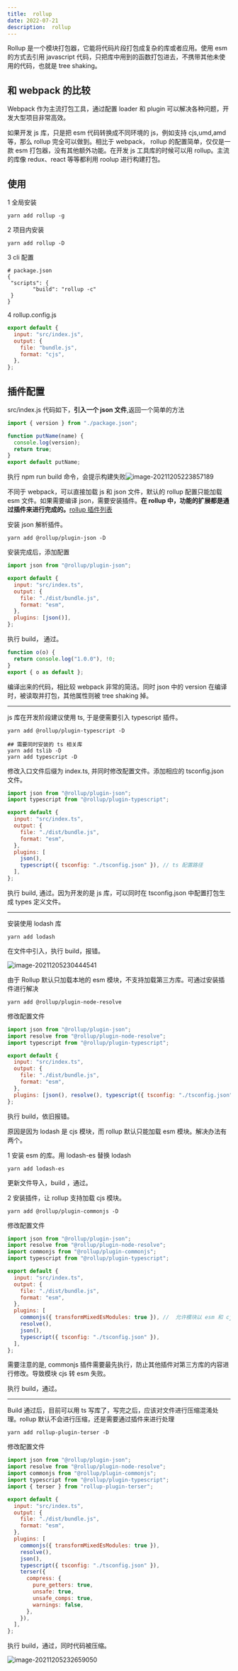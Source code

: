```yaml
---
title:  rollup
date: 2022-07-21
description:  rollup
---
```



Rollup 是一个模块打包器，它能将代码片段打包成复杂的库或者应用。使用 esm 的方式去引用 javascript 代码，只把库中用到的函数打包进去，不携带其他未使用的代码，也就是 tree shaking。

## 和 webpack 的比较

Webpack 作为主流打包工具，通过配置 loader 和 plugin 可以解决各种问题，开发大型项目非常高效。

如果开发 js 库，只是把 esm 代码转换成不同环境的 js，例如支持 cjs,umd,amd 等，那么 rollup 完全可以做到。相比于 webpack， rollup 的配置简单，仅仅是一款 esm 打包器，没有其他额外功能。在开发 js 工具库的时候可以用 rollup。主流的库像 redux、react 等等都利用 roolup 进行构建打包。

## 使用

1 全局安装

```shell
yarn add rollup -g
```

2 项目内安装

```shell
yarn add rollup -D
```

3 cli 配置

```shell
# package.json
{
 "scripts": {
 		"build": "rollup -c"
 }
}
```

4 rollup.config.js

```js
export default {
  input: "src/index.js",
  output: {
    file: "bundle.js",
    format: "cjs",
  },
};
```

## 插件配置

src/index.js 代码如下，**引入一个 json 文件**,返回一个简单的方法

```js
import { version } from "./package.json";

function putName(name) {
  console.log(version);
  return true;
}
export default putName;
```

执行 npm run build 命令，会提示构建失败![image-20211205223857189](./assets/json_error.png)

不同于 webpack，可以直接加载 js 和 json 文件，默认的 rollup 配置只能加载 esm 文件。如果需要编译 json，需要安装插件。**在 rollup 中，功能的扩展都是通过插件来进行完成的。**[rollup 插件列表](https://github.com/rollup/plugins)

安装 json 解析插件。

```shell
yarn add @rollup/plugin-json -D
```

安装完成后，添加配置

```js
import json from "@rollup/plugin-json";

export default {
  input: "src/index.ts",
  output: {
    file: "./dist/bundle.js",
    format: "esm",
  },
  plugins: [json()],
};
```

执行 build， 通过。

```js
function o(o) {
  return console.log("1.0.0"), !0;
}
export { o as default };
```

编译出来的代码，相比较 webpack 非常的简洁。同时 json 中的 version 在编译时，被读取并打包，其他属性则被 tree shaking 掉。

---

js 库在开发阶段建议使用 ts, 于是便需要引入 typescript 插件。

```shell
yarn add @rollup/plugin-typescript -D

## 需要同时安装的 ts 相关库
yarn add tslib -D
yarn add typescript -D
```

修改入口文件后缀为 index.ts, 并同时修改配置文件。添加相应的 tsconfig.json 文件。

```js
import json from "@rollup/plugin-json";
import typescript from "@rollup/plugin-typescript";

export default {
  input: "src/index.ts",
  output: {
    file: "./dist/bundle.js",
    format: "esm",
  },
  plugins: [
    json(),
    typescript({ tsconfig: "./tsconfig.json" }), // ts 配置路径
  ],
};
```

执行 build, 通过。因为开发的是 js 库，可以同时在 tsconfig.json 中配置打包生成 types 定义文件。

---

安装使用 lodash 库

```shell
yarn add lodash
```

在文件中引入，执行 build，报错。

![image-20211205230444541](./assets/package_error.png)

由于 Rollup 默认只加载本地的 esm 模块，不支持加载第三方库。可通过安装插件进行解决

```shell
yarn add @rollup/plugin-node-resolve
```

修改配置文件

```js
import json from "@rollup/plugin-json";
import resolve from "@rollup/plugin-node-resolve";
import typescript from "@rollup/plugin-typescript";

export default {
  input: "src/index.ts",
  output: {
    file: "./dist/bundle.js",
    format: "esm",
  },
  plugins: [json(), resolve(), typescript({ tsconfig: "./tsconfig.json" })],
};
```

执行 build，依旧报错。

原因是因为 lodash 是 cjs 模块，而 rollup 默认只能加载 esm 模块。解决办法有两个。

1 安装 esm 的库。用 lodash-es 替换 lodash

```shell
yarn add lodash-es
```

更新文件导入，build ，通过。

2 安装插件，让 rollup 支持加载 cjs 模块。

```shell
yarn add @rollup/plugin-commonjs -D
```

修改配置文件

```js
import json from "@rollup/plugin-json";
import resolve from "@rollup/plugin-node-resolve";
import commonjs from "@rollup/plugin-commonjs";
import typescript from "@rollup/plugin-typescript";

export default {
  input: "src/index.ts",
  output: {
    file: "./dist/bundle.js",
    format: "esm",
  },
  plugins: [
    commonjs({ transformMixedEsModules: true }), //  允许模块以 esm 和 cjs 双模式进行混用
    resolve(),
    json(),
    typescript({ tsconfig: "./tsconfig.json" }),
  ],
};
```

需要注意的是, commonjs 插件需要最先执行，防止其他插件对第三方库的内容进行修改。导致模块 cjs 转 esm 失败。

执行 build，通过。

---

Build 通过后，目前可以用 ts 写库了，写完之后，应该对文件进行压缩混淆处理。rollup 默认不会进行压缩，还是需要通过插件来进行处理

```shell
yarn add rollup-plugin-terser -D
```

修改配置文件

```js
import json from "@rollup/plugin-json";
import resolve from "@rollup/plugin-node-resolve";
import commonjs from "@rollup/plugin-commonjs";
import typescript from "@rollup/plugin-typescript";
import { terser } from "rollup-plugin-terser";

export default {
  input: "src/index.ts",
  output: {
    file: "./dist/bundle.js",
    format: "esm",
  },
  plugins: [
    commonjs({ transformMixedEsModules: true }),
    resolve(),
    json(),
    typescript({ tsconfig: "./tsconfig.json" }),
    terser({
      compress: {
        pure_getters: true,
        unsafe: true,
        unsafe_comps: true,
        warnings: false,
      },
    }),
  ],
};
```

执行 build，通过，同时代码被压缩。

![image-20211205232659050](./assets/terser.png)
